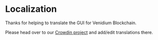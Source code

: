 # Localization

Thanks for helping to translate the GUI for Venidium Blockchain.

Please head over to our [Crowdin project](https://crowdin.com/project/venidium-blockchain/) and add/edit translations there.
